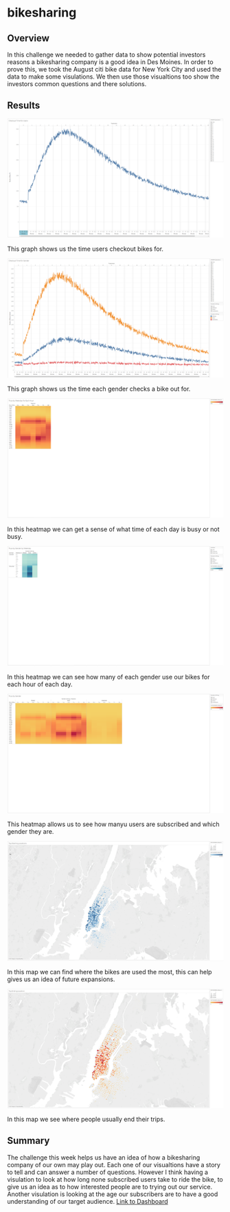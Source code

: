 # bikesharing
## Overview
In this challenge we needed to gather data to show potential investors reasons a bikesharing company is a good idea in Des Moines. In order to prove this, we took the August citi bike data for New York City and used the data to make some visulations. We then use those visualtions too show the investors common questions and there solutions.
## Results
!["Checkout Time for Users"](Resources/Checkout_Time_for_Users.png)

This graph shows us the time users checkout bikes for.

!["Checkout Time for Gender"](Resources/Checkout_Time_for_Gender.png)

This graph shows us the time each gender checks a bike out for.

!["Trips by Weekday for Each Hour"](Resources/Trips_by_Weekday_for_Each_Hour.png)

In this heatmap we can get a sense of what time of each day is busy or not busy.

!["Trips by Gender by Weekday"](Resources/Trips_by_Gender_by_Weekday.png)

In this heatmap we can see how many of each gender use our bikes for each hour of each day.

!["Trips by Gender"](Resources/Trips_by_Gender.png)

This heatmap allows us to see how manyu users are subscribed and which gender they are.

!["Top Starting Locations"](Resources/Top_Starting_Locations.png)

In this map we can find where the bikes are used the most, this can help gives us an idea of future expansions.

!["Top Ending Locations"](Resources/Top_Ending_Location.png)

In this map we see where people usually end their trips.
## Summary
The challenge this week helps us have an idea of how a bikesharing company of our own may play out. Each one of our visualtions have a story to tell and can answer a number of questions. However I think having a visulation to look at how long none subscribed users take to ride the bike, to give us an idea as to how interested people are to trying out our service. Another visulation is looking at the age our subscribers are to have a good understanding of our target audience.
[Link to Dashboard]("https://public.tableau.com/profile/stephen.hadley#!/vizhome/bikesharing_16117033859370/Bikesharing?publish=yes")
